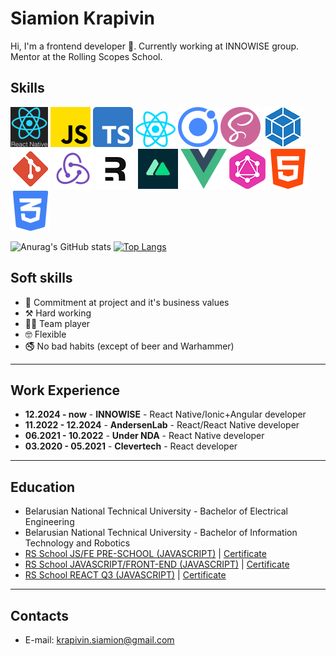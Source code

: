 # Siamion Krapivin 

Hi, I'm a frontend developer 👾. Currently working at INNOWISE group. Mentor at the Rolling Scopes School.<br> 

## Skills
![](./assets/react-native_.png) ![](./assets/js.png) ![](./assets/typescript.png) ![](./assets/react.png) ![](./assets/ionic.png)  ![](./assets/sass.png) ![](./assets/webpack.png) ![](./assets/git.png) ![](./assets/redux.png)
![](./assets/remix.png) ![](./assets/nuxt.jpeg) ![](./assets/vue.png) ![](./assets/graphql_.png) ![](./assets/html-5.png) ![](./assets/css-3.png) 

![Anurag's GitHub stats](https://readme-stats.clckblog.space/api?username=s4mm4ael&show_icons=true&theme=radical)
[![Top Langs](https://readme-stats.clckblog.space/api/top-langs/?username=s4mm4ael&layout=compact&theme=radical&card_width=445)](https://github.com/anuraghazra/github-readme-stats)

## Soft skills
* 👾 Commitment at project and it's business values
* ⚒️ Hard working
* 🤝🏼 Team player
* 🤓 Flexible
* 🚭 No bad habits (except of beer and Warhammer)
---
## Work Experience

* **12.2024 - now** - **INNOWISE** - React Native/Ionic+Angular developer
* **11.2022 - 12.2024** - **AndersenLab** - React/React Native developer
* **06.2021 - 10.2022** - **Under NDA** - React Native developer
* **03.2020 - 05.2021** - **Clevertech** - React developer
---

## Education ##

* Belarusian National Technical University - Bachelor of Electrical Engineering</br>
* Belarusian National Technical University - Bachelor of Information Technology and Robotics</br>
* [RS School JS/FE PRE-SCHOOL (JAVASCRIPT)](https://rs.school/js-stage0/) | [Certificate](https://app.rs.school/certificate/2dyswcow)</br>
* [RS School JAVASCRIPT/FRONT-END (JAVASCRIPT)](https://rs.school/js/) | [Certificate](https://app.rs.school/certificate/pkyem0t4)</br>
* [RS School REACT Q3 (JAVASCRIPT)](https://rs.school/react/) | [Certificate](https://app.rs.school/certificate/vxzu2z25)
---

## Contacts
* E-mail: krapivin.siamion@gmail.com
